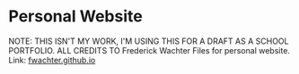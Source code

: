 # Personal Website
NOTE: THIS ISN'T MY WORK, I'M USING THIS FOR A DRAFT AS A SCHOOL PORTFOLIO. ALL CREDITS TO Frederick Wachter
Files for personal website. Link: [fwachter.github.io](https://fwachter.github.io "Personal Website")
